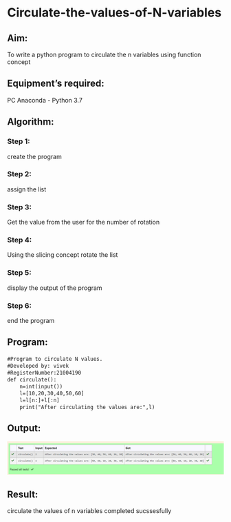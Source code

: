 # Circulate-the-values-of-N-variables
## Aim:
To write a python program to circulate the n variables using function concept
## Equipment’s required:
PC
Anaconda - Python 3.7
## Algorithm: 
### Step 1:
create the program
### Step 2: 
assign the list
### Step 3: 
Get the value from the user for the number of rotation
### Step 4: 
Using the slicing concept rotate the list

### Step 5: 
display the output of the program
### Step 6: 
end the program
## Program:
```
#Program to circulate N values.
#Developed by: vivek
#RegisterNumber:21004190
def circulate():
    n=int(input())
    l=[10,20,30,40,50,60]
    l=l[n:]+l[:n]
    print("After circulating the values are:",l)
 ```

## Output:
![github logo](image.png)

## Result:
circulate the values of n variables completed sucssesfully
